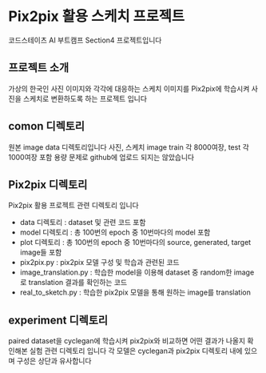 # Pix2pix 활용 스케치 프로젝트

코드스테이츠 AI 부트캠프 Section4 프로젝트입니다

## 프로젝트 소개

가상의 한국인 사진 이미지와 각각에 대응하는 스케치 이미지를 Pix2pix에 학습시켜 사진을 스케치로 변환하도록 하는 프로젝트 입니다

## comon 디렉토리

원본 image data 디렉토리입니다
사진, 스케치 image train 각 8000여장, test 각 1000여장 포함
용량 문제로 github에 업로드 되지는 않았습니다

## Pix2pix 디렉토리

Pix2pix 활용 프로젝트 관련 디렉토리 입니다

- data 디렉토리 : dataset 및 관련 코드 포함
- model 디렉토리 : 총 100번의 epoch 중 10번마다의 model 포함
- plot 디렉토리 : 총 100번의 epoch 중 10번마다의 source, generated, target image들 포함
- pix2pix.py : pix2pix 모델 구성 및 학습과 관련된 코드
- image_translation.py : 학습한 model을 이용해 dataset 중 random한 image로 translation 결과를 확인하는 코드
- real_to_sketch.py : 학습한 pix2pix 모델을 통해 원하는 image를 translation

## experiment 디렉토리

paired dataset을 cyclegan에 학습시켜 pix2pix와 비교하면 어떤 결과가 나올지 확인해본 실험 관련 디렉토리 입니다
각 모델은 cyclegan과 pix2pix 디렉토리 내에 있으며 구성은 상단과 유사합니다
